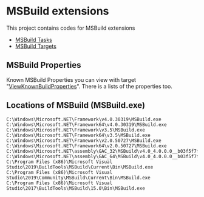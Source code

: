# MSBuild extensions

This project contains codes for MSBuild extensions

- [MSBuild Tasks](Source/Tasks/README.md)
- [MSBuild Targets](Source/Targets/README.md)



## MSBuild Properties

Known MSBuild Properties you can view with target "[ViewKnownBuildProperties](Source/Targets/NET.SphereSoft.ViewKnownBuildProperties.target.md)".
There is a lists of the properties too.



## Locations of MSBuild (MSBuild.exe)

```
C:\Windows\Microsoft.NET\Framework\v4.0.30319\MSBuild.exe
C:\Windows\Microsoft.NET\Framework64\v4.0.30319\MSBuild.exe
C:\Windows\Microsoft.NET\Framework\v3.5\MSBuild.exe
C:\Windows\Microsoft.NET\Framework64\v3.5\MSBuild.exe
C:\Windows\Microsoft.NET\Framework\v2.0.50727\MSBuild.exe
C:\Windows\Microsoft.NET\Framework64\v2.0.50727\MSBuild.exe
C:\Windows\Microsoft.NET\assembly\GAC_32\MSBuild\v4.0_4.0.0.0__b03f5f7f11d50a3a\MSBuild.exe
C:\Windows\Microsoft.NET\assembly\GAC_64\MSBuild\v4.0_4.0.0.0__b03f5f7f11d50a3a\MSBuild.exe
C:\Program Files (x86)\Microsoft Visual Studio\2019\BuildTools\MSBuild\Current\Bin\MSBuild.exe
C:\Program Files (x86)\Microsoft Visual Studio\2019\Community\MSBuild\Current\Bin\MSBuild.exe
C:\Program Files (x86)\Microsoft Visual Studio\2017\BuildTools\MSBuild\15.0\Bin\MSBuild.exe
```
